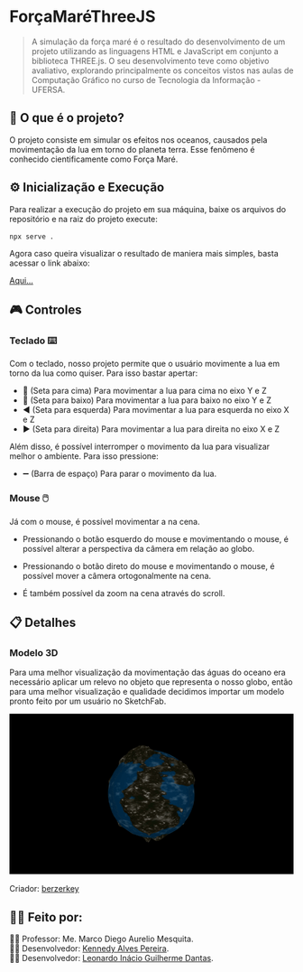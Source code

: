 # ForçaMaréThreeJS

> A simulação da força maré é o resultado do desenvolvimento de um projeto utilizando as linguagens HTML e JavaScript em conjunto a biblioteca THREE.js. O seu desenvolvimento teve como objetivo avaliativo, explorando principalmente os conceitos vistos nas aulas de Computação Gráfico no curso de Tecnologia da Informação - UFERSA.

## :scroll: O que é o projeto?

O projeto consiste em simular os efeitos nos oceanos, causados pela movimentação da lua em torno do planeta terra. Esse fenômeno é conhecido cientificamente como Força Maré.

## :gear: Inicialização e Execução

Para realizar a execução do projeto em sua máquina, baixe os arquivos do repositório e na raiz do projeto execute:

```
npx serve .
```

Agora caso queira visualizar o resultado de maniera mais simples, basta acessar o link abaixo:

[Aqui...](https://leonardoigd.github.io/TidalForceThreeJS/src/)

## :video_game: Controles

### Teclado :keyboard:

Com o teclado, nosso projeto permite que o usuário movimente a lua em torno da lua como quiser. Para isso bastar apertar: ⁣

- :arrow_up_small: (Seta para cima) Para movimentar a lua para cima no eixo Y e Z
- :arrow_down_small: (Seta para baixo) Para movimentar a lua para baixo no eixo Y e Z
- :arrow_backward: (Seta para esquerda) Para movimentar a lua para esquerda no eixo X e Z
- :arrow_forward: (Seta para direita) Para movimentar a lua para direita no eixo X e Z

Além disso, é possível interromper o movimento da lua para visualizar melhor o ambiente. Para isso pressione:

- :heavy_minus_sign: (Barra de espaço) Para parar o movimento da lua.

### Mouse :computer_mouse:

Já com o mouse, é possível movimentar a na cena.

- Pressionando o botão esquerdo do mouse e movimentando o mouse, é possível alterar a perspectiva da câmera em relação ao globo.

- Pressionando o botão direto do mouse e movimentando o mouse, é possível mover a câmera ortogonalmente na cena.

- É também possível da zoom na cena através do scroll.

## :clipboard: Detalhes

### Modelo 3D

Para uma melhor visualização da movimentação das águas do oceano era necessário aplicar um relevo no objeto que representa o nosso globo, então para uma melhor visualização e qualidade decidimos importar um modelo pronto feito por um usuário no SketchFab.

![Modelo3D](src/models/planet_material.gif)

Criador: [berzerkey](https://sketchfab.com/berzerkey)

## :bust_in_silhouette::bust_in_silhouette: Feito por:

:man_teacher: Professor: Me. Marco Diego Aurelio Mesquita. <br>
:man_student: Desenvolvedor: [Kennedy Alves Pereira](https://github.com/kennedyAlvess). <br>
:man_student: Desenvolvedor: [Leonardo Inácio Guilherme Dantas](https://github.com/LeonardoIGD). <br>
